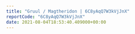 ```yaml
---
title: "Gruul / Magtheridon | 6C8yAqQ7W3kVjJnX"
reportCode: "6C8yAqQ7W3kVjJnX"
date: 2021-08-04T18:53:40.409000+00:00
---
```

